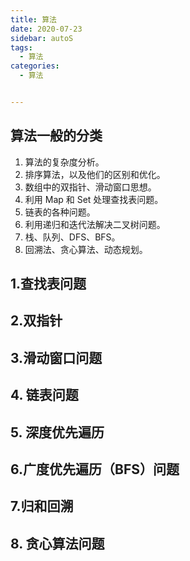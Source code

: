 ```yaml
---
title: 算法
date: 2020-07-23
sidebar: autoS
tags:
  - 算法
categories:
  - 算法


---
```


## 算法一般的分类

1. 算法的复杂度分析。
2. 排序算法，以及他们的区别和优化。
3. 数组中的双指针、滑动窗口思想。
4. 利用 Map 和 Set 处理查找表问题。
5. 链表的各种问题。
6. 利用递归和迭代法解决二叉树问题。
7. 栈、队列、DFS、BFS。
8. 回溯法、贪心算法、动态规划。

## 1.查找表问题

## 2.双指针

## 3.滑动窗口问题

## 4. 链表问题

## 5. 深度优先遍历

## 6.广度优先遍历（BFS）问题

##  7.归和回溯

## 8. 贪心算法问题

